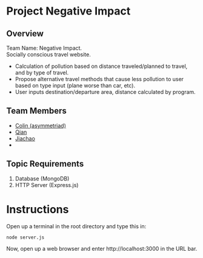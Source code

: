 # Project Negative Impact
## Overview
Team Name: Negative Impact. \
Socially conscious travel website.
* Calculation of pollution based on distance traveled/planned to travel, and by type of travel.
* Propose alternative travel methods that cause less pollution to user based on type input (plane worse than car, etc).
* User inputs destination/departure area, distance calculated by program.
## Team Members
* [Colin (asymmetriad)](team/colin.md)
* [Qian](team/qianwenhu.md)
* [Jiachao](team/Jiachao_Chen.md)
*
## Topic Requirements
1. Database (MongoDB)
2. HTTP Server (Express.js)

# Instructions
Open up a terminal in the root directory and type this in:

```
node server.js
```

Now, open up a web browser and enter http://localhost:3000 in the URL bar.
